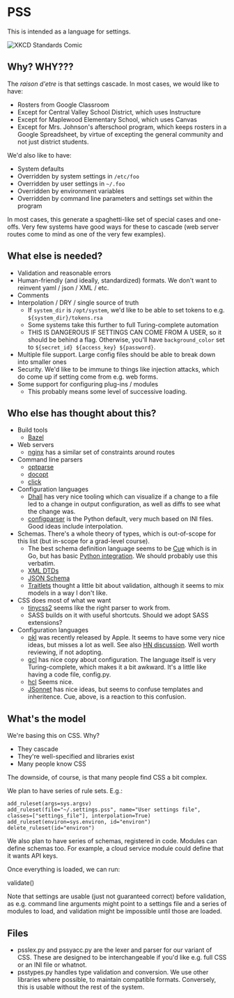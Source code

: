 PSS
===

This is intended as a language for settings.

![XKCD Standards Comic](https://imgs.xkcd.com/comics/standards.png)

Why? WHY???
-----------

The *raison d'etre* is that settings cascade. In most cases, we would like to have:

- Rosters from Google Classroom
- Except for Central Valley School District, which uses Instructure
- Except for Maplewood Elementary School, which uses Canvas
- Except for Mrs. Johnson's afterschool program, which keeps rosters in a Google Spreadsheet, by virtue of excepting the general community and not just district students.

We'd also like to have:

- System defaults
- Overridden by system settings in `/etc/foo`
- Overridden by user settings in `~/.foo`
- Overridden by environment variables
- Overridden by command line parameters and settings set within the program

In most cases, this generate a spaghetti-like set of special cases and one-offs. Very few systems have good ways for these to cascade (web server routes come to mind as one of the very few examples).

What else is needed?
--------------------

* Validation and reasonable errors
* Human-friendly (and ideally, standardized) formats. We don't want to reinvent yaml / json / XML / etc.
* Comments
* Interpolation / DRY / single source of truth
  * If `system_dir` is `/opt/system`, we'd like to be able to set tokens to e.g. `${system_dir}/tokens.rsa`
  * Some systems take this further to full Turing-complete automation
  * THIS IS DANGEROUS IF SETTINGS CAN COME FROM A USER, so it should be behind a flag. Otherwise, you'll have `background_color` set to `${secret_id} ${access_key} ${password}`.
* Multiple file support. Large config files should be able to break down into smaller ones
* Security. We'd like to be immune to things like injection attacks, which do come up if setting come from e.g. web forms.
* Some support for configuring plug-ins / modules
  * This probably means some level of successive loading.

Who else has thought about this?
--------------------------------

* Build tools
  * [Bazel](https://bazel.build/)
* Web servers
  * [nginx](https://www.nginx.com/resources/wiki/start/topics/examples/full/) has a similar set of constraints around routes
* Command line parsers
  * [optparse](https://docs.python.org/3/library/optparse.html)
  * [docopt](http://docopt.org/)
  * [click](https://click.palletsprojects.com/en)
* Configuration languages
  * [Dhall](https://dhall-lang.org/) has very nice tooling which can visualize if a change to a file led to a change in output configuration, as well as diffs to see what the change was.
  * [configparser](https://docs.python.org/3/library/configparser.html) is the Python default, very much based on INI files. Good ideas include interpolation.
* Schemas. There's a whole theory of types, which is out-of-scope for this list (but in-scope for a grad-level course).
  * The best schema definition language seems to be [Cue](https://cuelang.org/) which is in Go, but has basic [Python integration](https://pypi.org/project/pycue/). We should probably use this verbatim.
  * [XML DTDs](https://en.wikipedia.org/wiki/Document_type_definition)
  * [JSON Schema](https://json-schema.org/)
  * [Traitlets](https://traitlets.readthedocs.io/en/stable/using_traitlets.html) thought a little bit about validation, although it seems to mix models in a way I don't like.
* CSS does most of what we want
  * [tinycss2](https://doc.courtbouillon.org/tinycss2/stable/first_steps.html) seems like the right parser to work from.
  * SASS builds on it with useful shortcuts. Should we adopt SASS extensions?
* Configuration languages
  * [pkl](https://pkl-lang.org/blog/introducing-pkl.html) was recently released by Apple. It seems to have some very nice ideas, but misses a lot as well. See also [HN discussion](https://news.ycombinator.com/item?id=39232976). Well worth reviewing, if not adopting.
  * [gcl](https://gcl.readthedocs.io/en/latest/) has nice copy about configuration. The language itself is very Turing-complete, which makes it a bit awkward. It's a little like having a code file, config.py.
  * [hcl](https://github.com/hashicorp/hcl) Seems nice.
  * [JSonnet](https://jsonnet.org/) has nice ideas, but seems to confuse templates and inheritence. Cue, above, is a reaction to this confusion.



What's the model
----------------

We're basing this on CSS. Why?

- They cascade
- They're well-specified and libraries exist
- Many people know CSS

The downside, of course, is that many people find CSS a bit complex.

We plan to have series of rule sets. E.g.:

    add_ruleset(args=sys.argsv)
    add_ruleset(file="~/.settings.pss", name="User settings file", classes=["settings_file"], interpolation=True)
    add_ruleset(environ=sys.environ, id="environ")
    delete_ruleset(id="environ")

We also plan to have series of schemas, registered in code. Modules
can define schemas too. For example, a cloud service module could
define that it wants API keys.

Once everything is loaded, we can run:

  validate()

Note that settings are usable (just not guaranteed correct) before
validation, as e.g. command line arguments might point to a settings
file and a series of modules to load, and validation might be
impossible until those are loaded.


Files
-----

* psslex.py and pssyacc.py are the lexer and parser for our variant of
  CSS. These are designed to be interchangeable if you'd like e.g.
  full CSS or an INI file or whatnot.
* psstypes.py handles type validation and conversion. We use other
  libraries where possible, to maintain compatible formats. Conversely,
  this is usable without the rest of the system.

